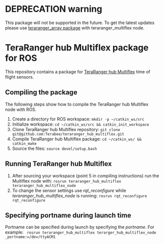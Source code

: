 # DEPRECATION warning

This package will not be supported in the future. To get the latest updates please use [teraranger_array package](https://github.com/Terabee/teraranger_array) with teraranger_multiflex node.

# TeraRanger hub Multiflex package for ROS

This repository contains a package for [TeraRanger hub Multiflex](http://www.teraranger.com/products/teraranger-multiflex/) time of flight sensors.

## Compiling the package

The following steps show how to compile the TeraRanger hub Multiflex node with ROS.

1. Create a directory for ROS workspace: `mkdir -p ~/catkin_ws/src`
2. Initialize workspace: `cd ~/catkin_ws/src && catkin_init_workspace`
3. Clone TeraRanger hub Multiflex repository: `git clone git@github.com:Terabee/teraranger_hub_multiflex.git`
4. Compile TeraRanger hub Multiflex package: `cd ~/catkin_ws/ && catkin_make`
5. Source the files: `source devel/setup.bash`

## Running TeraRanger hub Multiflex

1. After sourcing your workspace (point 5 in compiling instructions) run the Multiflex node with: `rosrun teraranger_hub_multiflex teraranger_hub_multiflex_node`
2. To change the sensor settings use *rqt_reconfigure* while *teraranger_hub_multiflex_node* is running: `rosrun rqt_reconfigure rqt_reconfigure`

## Specifying portname during launch time

Portname can be specified during launch by specifying the _portname_. For example:
` rosrun teraranger_hub_multiflex terarger_hub_multiflex_node _portname:=/dev/ttyACM1`
